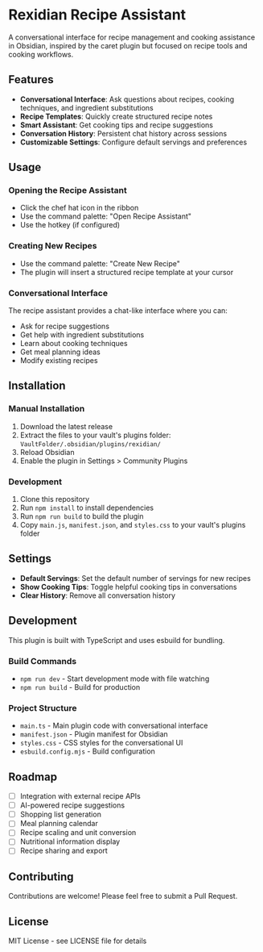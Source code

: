 # Rexidian Recipe Assistant

A conversational interface for recipe management and cooking assistance in Obsidian, inspired by the caret plugin but focused on recipe tools and cooking workflows.

## Features

- **Conversational Interface**: Ask questions about recipes, cooking techniques, and ingredient substitutions
- **Recipe Templates**: Quickly create structured recipe notes
- **Smart Assistant**: Get cooking tips and recipe suggestions
- **Conversation History**: Persistent chat history across sessions
- **Customizable Settings**: Configure default servings and preferences

## Usage

### Opening the Recipe Assistant

- Click the chef hat icon in the ribbon
- Use the command palette: "Open Recipe Assistant"
- Use the hotkey (if configured)

### Creating New Recipes

- Use the command palette: "Create New Recipe"
- The plugin will insert a structured recipe template at your cursor

### Conversational Interface

The recipe assistant provides a chat-like interface where you can:

- Ask for recipe suggestions
- Get help with ingredient substitutions
- Learn about cooking techniques
- Get meal planning ideas
- Modify existing recipes

## Installation

### Manual Installation

1. Download the latest release
2. Extract the files to your vault's plugins folder: `VaultFolder/.obsidian/plugins/rexidian/`
3. Reload Obsidian
4. Enable the plugin in Settings > Community Plugins

### Development

1. Clone this repository
2. Run `npm install` to install dependencies
3. Run `npm run build` to build the plugin
4. Copy `main.js`, `manifest.json`, and `styles.css` to your vault's plugins folder

## Settings

- **Default Servings**: Set the default number of servings for new recipes
- **Show Cooking Tips**: Toggle helpful cooking tips in conversations
- **Clear History**: Remove all conversation history

## Development

This plugin is built with TypeScript and uses esbuild for bundling.

### Build Commands

- `npm run dev` - Start development mode with file watching
- `npm run build` - Build for production

### Project Structure

- `main.ts` - Main plugin code with conversational interface
- `manifest.json` - Plugin manifest for Obsidian
- `styles.css` - CSS styles for the conversational UI
- `esbuild.config.mjs` - Build configuration

## Roadmap

- [ ] Integration with external recipe APIs
- [ ] AI-powered recipe suggestions
- [ ] Shopping list generation
- [ ] Meal planning calendar
- [ ] Recipe scaling and unit conversion
- [ ] Nutritional information display
- [ ] Recipe sharing and export

## Contributing

Contributions are welcome! Please feel free to submit a Pull Request.

## License

MIT License - see LICENSE file for details